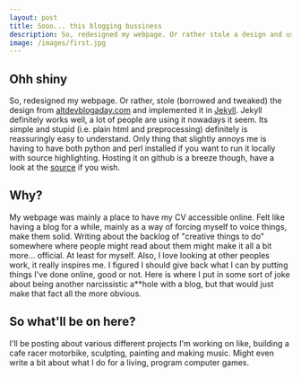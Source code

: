 ```yaml
---
layout: post
title: Sooo... this blogging bussiness
description: So, redesigned my webpage. Or rather stole a design and used a framework to implement it. Figured it be nice to have a blog on here too.
image: /images/first.jpg
---
```


## Ohh shiny
So, redesigned my webpage. Or rather, stole (borrowed and tweaked) the design from [altdevblogaday.com](http://altdevblogaday.com) and implemented it in [Jekyll](https://github.com/mojombo/jekyll/). Jekyll definitely works well, a lot of people are using it nowadays it seem. Its simple and stupid (i.e. plain html and preprocessing) definitely is reassuringly easy to understand. Only thing that slightly annoys me is having to have both python and perl installed if you want to run it locally with source highlighting. Hosting it on github is a breeze though, have a look at the [source](http://github.com/jockus/jockus.github.com/) if you wish.

## Why?
My webpage was mainly a place to have my CV accessible online. Felt like having a blog for a while, mainly as a way of forcing myself to voice things, make them solid. Writing about the backlog of "creative things to do" somewhere where people might read about them might make it all a bit more... official. At least for myself. Also, I love looking at other peoples work, it really inspires me. I figured I should give back what I can by putting things I've done online, good or not. Here is where I put in some sort of joke about being another narcissistic a**hole with a blog, but that would just make that fact all the more obvious.

## So what'll be on here?
I'll be posting about various different projects I'm working on like, building a cafe racer motorbike, sculpting, painting and making music. Might even write a bit about what I do for a living, program computer games.
